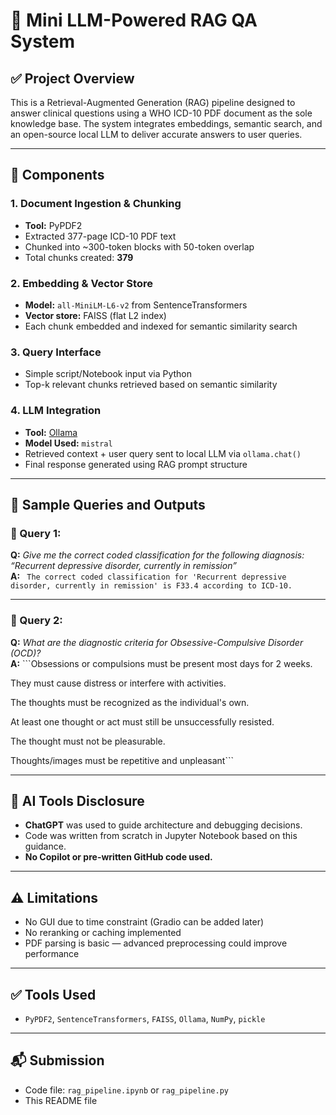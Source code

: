 # 🧠 Mini LLM-Powered RAG QA System

## ✅ Project Overview
This is a Retrieval-Augmented Generation (RAG) pipeline designed to answer clinical questions using a WHO ICD-10 PDF document as the sole knowledge base. The system integrates embeddings, semantic search, and an open-source local LLM to deliver accurate answers to user queries.

---

## 🧩 Components

### 1. Document Ingestion & Chunking
- **Tool:** PyPDF2
- Extracted 377-page ICD-10 PDF text
- Chunked into ~300-token blocks with 50-token overlap
- Total chunks created: **379**

### 2. Embedding & Vector Store
- **Model:** `all-MiniLM-L6-v2` from SentenceTransformers
- **Vector store:** FAISS (flat L2 index)
- Each chunk embedded and indexed for semantic similarity search

### 3. Query Interface
- Simple script/Notebook input via Python
- Top-k relevant chunks retrieved based on semantic similarity

### 4. LLM Integration
- **Tool:** [Ollama](https://ollama.com/)
- **Model Used:** `mistral`
- Retrieved context + user query sent to local LLM via `ollama.chat()`
- Final response generated using RAG prompt structure

---

## 🧪 Sample Queries and Outputs

### 🔹 Query 1:
**Q:** *Give me the correct coded classification for the following diagnosis: “Recurrent depressive disorder, currently in remission”*  
**A:** ``` The correct coded classification for 'Recurrent depressive disorder, currently in remission' is F33.4 according to ICD-10.```

---

### 🔹 Query 2:
**Q:** *What are the diagnostic criteria for Obsessive-Compulsive Disorder (OCD)?*  
**A:**  ```Obsessions or compulsions must be present most days for 2 weeks.

They must cause distress or interfere with activities.

The thoughts must be recognized as the individual's own.

At least one thought or act must still be unsuccessfully resisted.

The thought must not be pleasurable.

Thoughts/images must be repetitive and unpleasant```


---

## 🤖 AI Tools Disclosure
- **ChatGPT** was used to guide architecture and debugging decisions.
- Code was written from scratch in Jupyter Notebook based on this guidance.
- **No Copilot or pre-written GitHub code used.**

---

## ⚠️ Limitations
- No GUI due to time constraint (Gradio can be added later)
- No reranking or caching implemented
- PDF parsing is basic — advanced preprocessing could improve performance

---

## ✅ Tools Used
- `PyPDF2`, `SentenceTransformers`, `FAISS`, `Ollama`, `NumPy`, `pickle`

---

## 📬 Submission
- Code file: `rag_pipeline.ipynb` or `rag_pipeline.py`
- This README file


